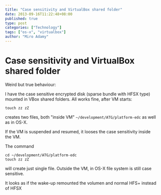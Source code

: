 ```yaml
---
title: "Case sensitivity and VirtualBox shared folder"
date: 2013-09-16T11:22:48+08:00
published: true
type: post
categories: ["Technology"]
tags: ["os-x", "virtualbox"]
author: "Miro Adamy"
---
```


# Case sensitivity and VirtualBox shared folder

Weird but true behaviour:

I have the case sensitive encrypted disk (sparse bundle with HFSX type) mounted in VBox shared folders. All works fine, after VM starts:

```
touch zz zZ
```

creates two files, both "inside VM" `~/development/ATG/platform-edc` as well as in OS-X.

If the VM is suspended and resumed, it looses the case sensitivity inside the VM. 

The command

```
cd ~/development/ATG/platform-edc
touch zz zZ
```

will create just single file. Outside the VM, in OS-X file system is still case sensitive. 

It looks as if the wake-up remounted the volumen and normal HFS+ instead of HFSX